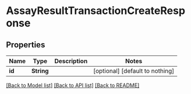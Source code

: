 # AssayResultTransactionCreateResponse


## Properties
Name | Type | Description | Notes
------------ | ------------- | ------------- | -------------
**id** | **String** |  | [optional] [default to nothing]


[[Back to Model list]](../README.md#models) [[Back to API list]](../README.md#api-endpoints) [[Back to README]](../README.md)


